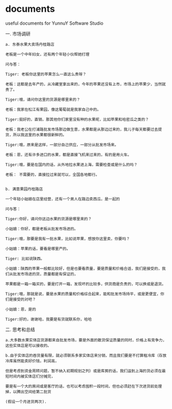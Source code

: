 documents
=========

useful documents for YunnuY Software Studio


一. 市场调研

    a. 东泰水果大卖场丹桂路店
    
    老板是一个中年妇女，还有两个年轻小伙帮她打理
    
    问与答：
    
    Tiger: 老板你这里的苹果怎么一直这么贵呀？
    
    老板：这都是去年产的，从冷藏室拿出来的，今年的苹果还没有上市，市场上的苹果少，当然就贵了。
    
    Tiger:哦，请问你这里的货源是哪里来的？
    
    老板：我家在松江有果园，像这葡萄就是我家自己中的。
    
    Tiger:挺好的，直销，那其他你们家里没有种的水果呢，比如苹果和哈密瓜之类的？
    
    老板：我老公在打浦路批发市场那边做生意，水果都是从那边过来的，我儿子每天都要过去提货，所以我这里的水果都很新鲜的。
    
    Tiger:哦，原来是这样，一部分自己供应，一部分从批发市场来。
    
    老板：恩，还有许多进口的水果，都是直接飞机来过来的，有的是用火车。
    
    Tiger:哦，要是在国内的话，从外地拉水果进上海，需要检查或是什么的吗？
    
    老板： 不需要的，直接拉过来就可以，全国各地都行。
    
    
    b. 满意果园丹桂路店
    
    一个年轻小姑娘在店里经营，还有一个男人在路边卖西瓜，是一起的
    
    问与答：
    
    Tiger:你好，请问你这边水果的货源是哪里来的？
    
    小姑娘：你好，都是老板从批发市场进的。
    
    Tiger:哦，那要是我有一批水果，比如说苹果，想放你这里卖，你要吗？
    
    小姑娘：苹果的话，要看是哪里产的。
    
    Tiger: 比如说陕西。
    
    小姑娘：陕西的苹果一般都比较好，但是也要看质量，要是质量和价格合适，我们是接受的，我们从批发市场进的货，质量都是有保证的，
    
    苹果都是一箱一箱买的，要是打开一箱，发现坏的比较多，供货商是负责的，可以换或是退货。
    
    Tiger:哦，那就是说，要是水果的质量和价格综合起来，能和批发市场持平，或是更便宜，你们是接受的对吧？
    
    小姑娘：恩，是的
    
    Tiger:好的，谢谢哈，我要是有货就联系你，哈哈

二. 思考和总结
    
    a.大多数水果实体店货源都来自批发市场，要是外面的散货保证质量的同时，价格上有竞争力，这些实体店是可以接收的。

    b.由于实体店的吞货量有限，就必须联系多家实体店来分销，而且我们要是不打算租冷库（存放冷库虽然能卖好价钱，利润高，

    但是考虑到资金周转问题，暂不纳入初期规划之列）或是库房的话，我们运到上海的货必须在最短时间内被实体店们分摊完，
    
    要是有一个大的房间或是客厅的话，也可以考虑囤积一段时间，但也必须赶在下次进货前处理掉，以腾出空间给第二批货
    
    (假设一个月进货两次).
